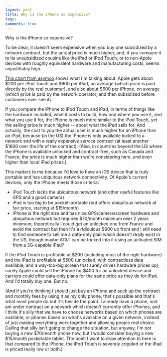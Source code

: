 ```yaml
---
layout: post
title: Why is the iPhone so expensive?
tags: 
comments: true
---
```

Why is the iPhone so expensive?

To be clear, it doesn't seem expensive when you buy one subsidized by a
network contract, but the actual price is much higher, and, if you compare it
to its unsubsidized cousins like the iPad or iPod Touch, or to non-Apple
devices with roughly equivalent hardware and manufacturing costs, seems
unjustifiably high.

[This chart from asymco](http://www.asymco.com/2011/01/21/the-end-of-exclusivity-doesnt-change-the-price-operators-pay-for-the-iphone/) shows what
I'm talking about: Apple gets about $200 per iPod Touch and $600 per iPad, on
average (which price is paid directly by the real customer), and also about
$600 per iPhone, on average (which price is paid by the network operator, and
then subsidized before customers ever see it).

If you compare the iPhone to iPod Touch and iPad, in terms of things like the
hardware included, what it costs to build, how and where you use it, and what
you use it for, the iPhone is much more similar to the iPod Touch, yet the
selling price is much higher -- about what the iPad sells for. And actually,
the cost to you the actual user is much higher for an iPhone than an iPad,
because (in the US) the iPhone is only available locked to a network and with
a really expensive service contract (at least another $1600 over the life of
the contract). (Also, in countries beyond the US where the iPhone is available
unlocked and contract-free, such as Canada and France, the price is much
higher than we're considering here, and even higher than local iPad prices.)

This matters to me because I'd love to have an iOS device that is truly
portable and has ubiquitous network connectivity. Of Apple's current devices,
only the iPhone meets those criteria:

  * iPod Touch lacks the ubiquitous network (and other useful features like GPS and a good camera)
  * iPad is too big to be pocket-portable (but offers ubiquitous network at fair price, starting at $15/month)
  * iPhone is the right size and has nice GPS/camera/screen hardware and ubiquitous network but requires $70/month minimum over 2 years minimum; theoretically I could get an unlocked one from France and avoid the contract but then it's a ridiculous $900 up front and I still need to find someone to sell me a data-only plan which doesn't really exist in the US, though maybe AT&T can be tricked into it using an activated SIM from a 3G-capable iPad?

If the iPod Touch is profitable at $200 (including most of the right hardware)
and the iPad is profitable at $500 (unlocked, with contractless data
available, and a way-too-big screen that surely drives hardware prices up),
surely Apple could sell the iPhone for $400 for an unlocked device and
carriers could offer data-only plans for the same price as they do for iPad.
And I'd totally buy one. But no.

(And if you're thinking I should just buy an iPhone and suck up the contract
and monthly fees by using it as my only phone, that's possible and that's what
most people do but it's beside the point. I already have a phone, and am under
contract on a network which doesn't currently offer iPhones, and I think it's
silly that we have to choose networks based on which phones are available, or
phones based on what's available on a given network, instead of just making
everything work together and allowing people real choice. Calling that silly
isn't going to change the situation, but anyway, I'm not buying a new
$70/month phone now, but I would consider buying a new $15/month pocketable
tablet. The point I want to draw attention to here is that compared to the
iPhone, the iPod Touch is severely crippled or the iPad is priced really low
or both.)
